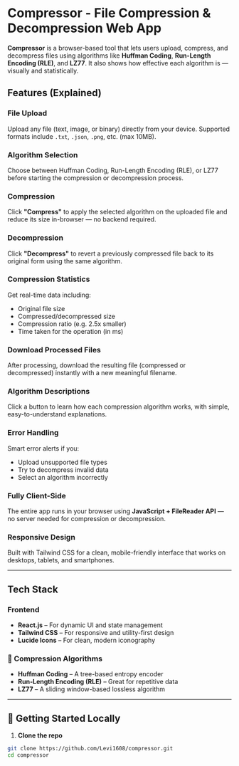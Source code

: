 #  Compressor - File Compression & Decompression Web App

**Compressor** is a browser-based tool that lets users upload, compress, and decompress files using algorithms like **Huffman Coding**, **Run-Length Encoding (RLE)**, and **LZ77**. It also shows how effective each algorithm is — visually and statistically.


##  Features (Explained)

###  File Upload
Upload any file (text, image, or binary) directly from your device. Supported formats include `.txt`, `.json`, `.png`, etc. (max 10MB).

###  Algorithm Selection
Choose between Huffman Coding, Run-Length Encoding (RLE), or LZ77 before starting the compression or decompression process.

###  Compression
Click **"Compress"** to apply the selected algorithm on the uploaded file and reduce its size in-browser — no backend required.

###  Decompression
Click **"Decompress"** to revert a previously compressed file back to its original form using the same algorithm.

### Compression Statistics
Get real-time data including:
- Original file size
- Compressed/decompressed size
- Compression ratio (e.g. 2.5x smaller)
- Time taken for the operation (in ms)

### Download Processed Files
After processing, download the resulting file (compressed or decompressed) instantly with a new meaningful filename.

###  Algorithm Descriptions
Click a button to learn how each compression algorithm works, with simple, easy-to-understand explanations.

### Error Handling
Smart error alerts if you:
- Upload unsupported file types
- Try to decompress invalid data
- Select an algorithm incorrectly

### Fully Client-Side
The entire app runs in your browser using **JavaScript + FileReader API** — no server needed for compression or decompression.

### Responsive Design
Built with Tailwind CSS for a clean, mobile-friendly interface that works on desktops, tablets, and smartphones.

---

##  Tech Stack

###  Frontend
- **React.js** – For dynamic UI and state management
- **Tailwind CSS** – For responsive and utility-first design
- **Lucide Icons** – For clean, modern iconography

### 🧠 Compression Algorithms
- **Huffman Coding** – A tree-based entropy encoder
- **Run-Length Encoding (RLE)** – Great for repetitive data
- **LZ77** – A sliding window-based lossless algorithm

---

## 🚀 Getting Started Locally

1. **Clone the repo**
```bash
git clone https://github.com/Levi1608/compressor.git
cd compressor
